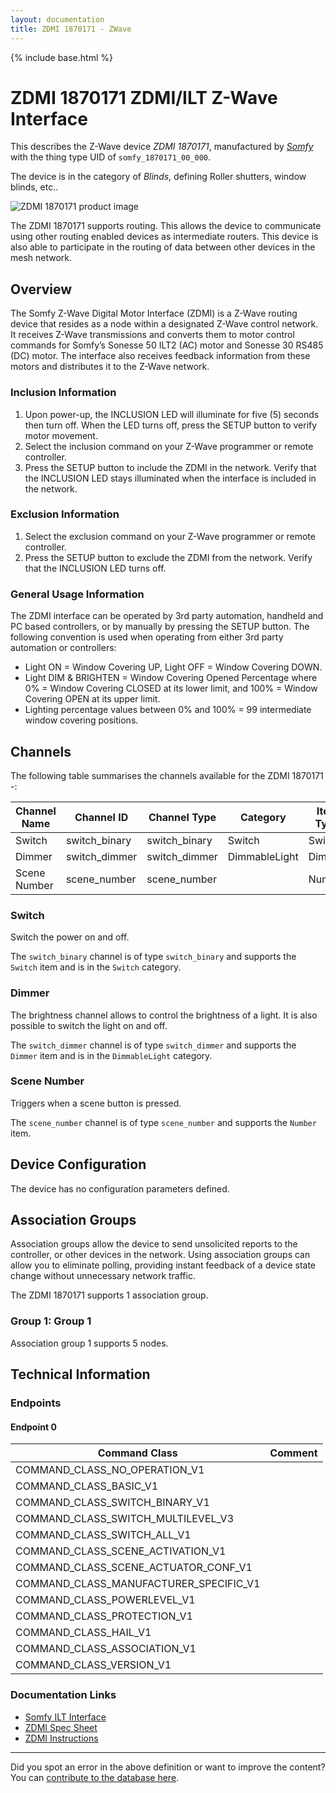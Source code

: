 ```yaml
---
layout: documentation
title: ZDMI 1870171 - ZWave
---
```


{% include base.html %}

# ZDMI 1870171 ZDMI/ILT Z-Wave Interface
This describes the Z-Wave device *ZDMI 1870171*, manufactured by *[Somfy](http://www.somfy.com/)* with the thing type UID of ```somfy_1870171_00_000```.

The device is in the category of *Blinds*, defining Roller shutters, window blinds, etc..

![ZDMI 1870171 product image](https://opensmarthouse.org/zwavedatabase/767/image/)


The ZDMI 1870171 supports routing. This allows the device to communicate using other routing enabled devices as intermediate routers.  This device is also able to participate in the routing of data between other devices in the mesh network.

## Overview

The Somfy Z-Wave Digital Motor Interface (ZDMI) is a Z-Wave routing device that resides as a node within a designated Z-Wave control network. It receives Z-Wave transmissions and converts them to motor control commands for Somfy’s Sonesse 50 ILT2 (AC) motor and Sonesse 30 RS485 (DC) motor. The interface also receives feedback information from these motors and distributes it to the Z-Wave network.

### Inclusion Information

  1. Upon power-up, the INCLUSION LED will illuminate for five (5) seconds then turn off. When the LED turns off, press the SETUP button to verify motor movement.
  2. Select the inclusion command on your Z-Wave programmer or remote controller.
  3. Press the SETUP button to include the ZDMI in the network. Verify that the INCLUSION LED stays illuminated when the interface is included in the network.

### Exclusion Information

  1. Select the exclusion command on your Z-Wave programmer or remote controller.
  2. Press the SETUP button to exclude the ZDMI from the network. Verify that the INCLUSION LED turns off.

### General Usage Information

The ZDMI interface can be operated by 3rd party automation, handheld and PC based controllers, or by manually by pressing the SETUP button. The following convention is used when operating from either 3rd party automation or controllers:

  * Light ON = Window Covering UP, Light OFF = Window Covering DOWN.
  * Light DIM & BRIGHTEN = Window Covering Opened Percentage where 0% = Window Covering CLOSED at its lower limit, and 100% = Window Covering OPEN at its upper limit.
  * Lighting percentage values between 0% and 100% = 99 intermediate window covering positions.

## Channels

The following table summarises the channels available for the ZDMI 1870171 -:

| Channel Name | Channel ID | Channel Type | Category | Item Type |
|--------------|------------|--------------|----------|-----------|
| Switch | switch_binary | switch_binary | Switch | Switch | 
| Dimmer | switch_dimmer | switch_dimmer | DimmableLight | Dimmer | 
| Scene Number | scene_number | scene_number |  | Number | 

### Switch
Switch the power on and off.

The ```switch_binary``` channel is of type ```switch_binary``` and supports the ```Switch``` item and is in the ```Switch``` category.

### Dimmer
The brightness channel allows to control the brightness of a light.
            It is also possible to switch the light on and off.

The ```switch_dimmer``` channel is of type ```switch_dimmer``` and supports the ```Dimmer``` item and is in the ```DimmableLight``` category.

### Scene Number
Triggers when a scene button is pressed.

The ```scene_number``` channel is of type ```scene_number``` and supports the ```Number``` item.



## Device Configuration

The device has no configuration parameters defined.

## Association Groups

Association groups allow the device to send unsolicited reports to the controller, or other devices in the network. Using association groups can allow you to eliminate polling, providing instant feedback of a device state change without unnecessary network traffic.

The ZDMI 1870171 supports 1 association group.

### Group 1: Group 1


Association group 1 supports 5 nodes.

## Technical Information

### Endpoints

#### Endpoint 0

| Command Class | Comment |
|---------------|---------|
| COMMAND_CLASS_NO_OPERATION_V1| |
| COMMAND_CLASS_BASIC_V1| |
| COMMAND_CLASS_SWITCH_BINARY_V1| |
| COMMAND_CLASS_SWITCH_MULTILEVEL_V3| |
| COMMAND_CLASS_SWITCH_ALL_V1| |
| COMMAND_CLASS_SCENE_ACTIVATION_V1| |
| COMMAND_CLASS_SCENE_ACTUATOR_CONF_V1| |
| COMMAND_CLASS_MANUFACTURER_SPECIFIC_V1| |
| COMMAND_CLASS_POWERLEVEL_V1| |
| COMMAND_CLASS_PROTECTION_V1| |
| COMMAND_CLASS_HAIL_V1| |
| COMMAND_CLASS_ASSOCIATION_V1| |
| COMMAND_CLASS_VERSION_V1| |

### Documentation Links

* [Somfy ILT Interface](https://opensmarthouse.org/zwavedatabase/767/reference/z-wave-spec-sheets-2.pdf)
* [ZDMI Spec Sheet](https://opensmarthouse.org/zwavedatabase/767/reference/zdmispec-sheet.pdf)
* [ZDMI Instructions](https://opensmarthouse.org/zwavedatabase/767/reference/somfy-zwave-zdmi-instructions-06-03-2010.pdf)

---

Did you spot an error in the above definition or want to improve the content?
You can [contribute to the database here](https://opensmarthouse.org/zwavedatabase/767).
